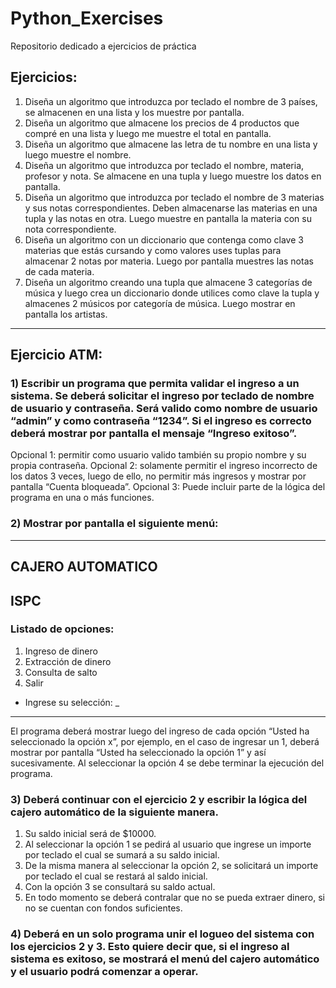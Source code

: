 # Python_Exercises
Repositorio dedicado a ejercicios de práctica

## Ejercicios: 

1. Diseña un algoritmo que introduzca por teclado el nombre de 3 países, se almacenen en una lista y los muestre por pantalla.
2. Diseña un algoritmo que almacene los precios de 4 productos que compré en una lista y luego me muestre el total en pantalla.
3. Diseña un algoritmo que almacene las letra de tu nombre en una lista y luego muestre el nombre.
4. Diseña un algoritmo que introduzca por teclado el nombre, materia, profesor y nota. Se almacene en una tupla y luego muestre los datos en pantalla.
5. Diseña un algoritmo que introduzca por teclado el nombre de 3 materias y sus notas correspondientes. Deben almacenarse las materias en una tupla y las notas en otra. Luego muestre en pantalla la materia con su nota correspondiente.
6. Diseña un algoritmo con un diccionario que contenga como clave 3 materias que estás cursando y como valores uses tuplas para almacenar 2 notas por materia. Luego por pantalla muestres las notas de cada materia.
7. Diseña un algoritmo creando una tupla que almacene 3 categorías de música y luego crea un diccionario donde utilices como clave la tupla y almacenes 2 músicos por categoría de música. Luego mostrar en pantalla los artistas.

---------------------------------------------------------------------
## Ejercicio ATM: 
### 1) Escribir un programa que permita validar el ingreso a un sistema. Se deberá solicitar el ingreso por teclado de nombre de usuario y contraseña. Será valido como nombre de usuario “admin” y como contraseña “1234”. Si el ingreso es correcto deberá mostrar por pantalla el mensaje “Ingreso exitoso”.

Opcional 1: permitir como usuario valido también su propio nombre y su propia contraseña.
Opcional 2: solamente permitir el ingreso incorrecto de los datos 3 veces, luego de ello, no permitir más ingresos y mostrar por pantalla “Cuenta bloqueada”.
Opcional 3: Puede incluir parte de la lógica del programa en una o más funciones.

### 2) Mostrar por pantalla el siguiente menú:
---------------------------------------------------------------------
## CAJERO AUTOMATICO
## ISPC

### Listado de opciones:                                            
  1) Ingreso de dinero                                               
  2) Extracción de dinero                                            
  3) Consulta de salto                                               
  4) Salir                                                           
                                                                     
  - Ingrese su selección: _                                          
                                                                     
---------------------------------------------------------------------

El programa deberá mostrar luego del ingreso de cada opción “Usted ha seleccionado la opción x”, por ejemplo, en el caso de ingresar un 1, deberá mostrar por pantalla “Usted ha seleccionado la opción 1” y así sucesivamente. Al seleccionar la opción 4 se debe terminar la ejecución del programa.

### 3) Deberá continuar con el ejercicio 2 y escribir la lógica del cajero automático de la siguiente manera.

1. Su saldo inicial será de $10000.
2. Al seleccionar la opción 1 se pedirá al usuario que ingrese un importe por teclado el cual se sumará a su saldo inicial.
3. De la misma manera al seleccionar la opción 2, se solicitará un importe por teclado el cual se restará al saldo inicial.
4. Con la opción 3 se consultará su saldo actual.
5. En todo momento se deberá contralar que no se pueda extraer dinero, si no se cuentan con fondos suficientes.

### 4) Deberá en un solo programa unir el logueo del sistema con los ejercicios 2 y 3. Esto quiere decir que, si el ingreso al sistema es exitoso, se mostrará el menú del cajero automático y el usuario podrá comenzar a operar.
